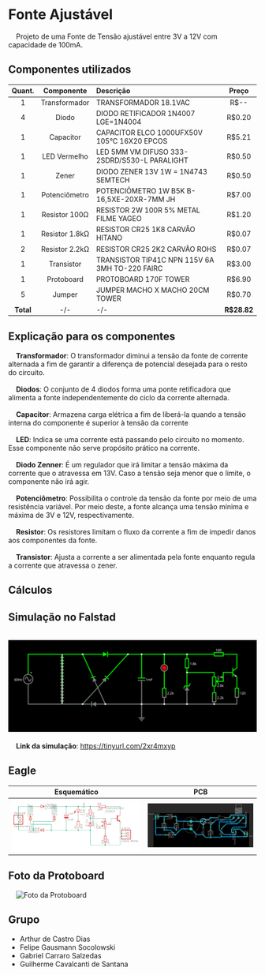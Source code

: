 # Fonte Ajustável
&nbsp;&nbsp;&nbsp;&nbsp;Projeto de uma Fonte de Tensão ajustável entre 3V a 12V com capacidade de 100mA.
## Componentes utilizados
| Quant. | Componente | Descrição | Preço |
| :-: | :-: | :- | :-: |
| 1 | Transformador | TRANSFORMADOR 18.1VAC | R$-- |
| 4 | Diodo         | DIODO RETIFICADOR 1N4007 LGE=1N4004 | R$0.20 |
| 1 | Capacitor     | CAPACITOR ELCO 1000UFX50V 105°C 16X20 EPCOS | R$5.21 |
| 1 | LED Vermelho  | LED 5MM VM DIFUSO 333-2SDRD/S530-L PARALIGHT | R$0.50 |
| 1 | Zener         | DIODO ZENER 13V 1W = 1N4743 SEMTECH | R$0.50 |
| 1 | Potenciômetro | POTENCIÔMETRO 1W B5K B-16,5XE-20XR-7MM JH | R$7.00 |
| 1 | Resistor 100Ω | RESISTOR 2W 100R 5% METAL FILME YAGEO | R$1.20 |
| 1 | Resistor 1.8kΩ| RESISTOR CR25 1K8 CARVÃO HITANO | R$0.07 |
| 2 | Resistor 2.2kΩ| RESISTOR CR25 2K2 CARVÃO ROHS | R$0.07 |
| 1 | Transistor    | TRANSISTOR TIP41C NPN 115V 6A 3MH TO-220 FAIRC | R$3.00 |
| 1 | Protoboard    | PROTOBOARD 170F TOWER | R$6.90 |
| 5 | Jumper        | JUMPER MACHO X MACHO 20CM TOWER | R$0.70 |
| **Total** | -/- | -/- | **R$28.82** |
## Explicação para os componentes
&nbsp;&nbsp;&nbsp;&nbsp;**Transformador**: O transformador diminui a tensão da fonte de corrente alternada a fim de garantir a diferença de potencial desejada para o resto do circuito.<br><br>
&nbsp;&nbsp;&nbsp;&nbsp;**Diodos**: O conjunto de 4 diodos forma uma ponte retificadora que alimenta a fonte independentemente do ciclo da corrente alternada. <br><br>
&nbsp;&nbsp;&nbsp;&nbsp;**Capacitor**: Armazena carga elétrica a fim de liberá-la quando a tensão interna do componente é superior à tensão da corrente<br><br>
&nbsp;&nbsp;&nbsp;&nbsp;**LED**: Indica se uma corrente está passando pelo circuito no momento. Esse componente não serve propósito prático na corrente.<br><br>
&nbsp;&nbsp;&nbsp;&nbsp;**Diodo Zenner**: É um regulador que irá limitar a tensão máxima da corrente que o atravessa em 13V. Caso a tensão seja menor que o limite, o componente não irá agir.<br><br>
&nbsp;&nbsp;&nbsp;&nbsp;**Potenciômetro**: Possibilita o controle da tensão da fonte por meio de uma resistência variável. Por meio deste, a fonte alcança uma tensão mínima e máxima de 3V e 12V, respectivamente.<br><br>
&nbsp;&nbsp;&nbsp;&nbsp;**Resistor**: Os resistores limitam o fluxo da corrente a fim de impedir danos aos componentes da fonte.<br><br>
&nbsp;&nbsp;&nbsp;&nbsp;**Transistor**: Ajusta a corrente a ser alimentada pela fonte enquanto regula a corrente que atravessa o zener.
## Cálculos
## Simulação no Falstad
&nbsp;&nbsp;&nbsp;&nbsp;![Print da simulação](Imagens/falstad.svg)<br><br>
&nbsp;&nbsp;&nbsp;&nbsp;**Link da simulação**: https://tinyurl.com/2xr4mxyp
## Eagle
| Esquemático | PCB |
| :-: | :-: |
| ![Esquemático no Eagle](Imagens/esquematico.png) | ![PCB no Eagle](Imagens/pcb.png) |
## Foto da Protoboard
&nbsp;&nbsp;&nbsp;&nbsp;![Foto da Protoboard](Imagens/protoboard1.jpg)
## Grupo
+ Arthur de Castro Dias
+ Felipe Gausmann Socolowski
+ Gabriel Carraro Salzedas
+ Guilherme Cavalcanti de Santana
